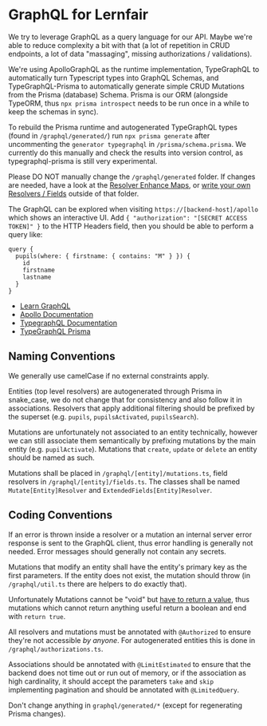 # GraphQL for Lernfair

We try to leverage GraphQL as a query language for our API. 
Maybe we're able to reduce complexity a bit with that (a lot of repetition in CRUD endpoints, a lot of data "massaging", missing authorizations / validations). 

We're using ApolloGraphQL as the runtime implementation, TypeGraphQL to automatically turn Typescript types into GraphQL Schemas, and TypeGraphQL-Prisma to automatically generate simple CRUD Mutations from the Prisma (database) Schema. Prisma is our ORM (alongside TypeORM, thus `npx prisma introspect` needs to be run once in a while to keep the schemas in sync). 

To rebuild the Prisma runtime and autogenerated TypeGraphQL types (found in `/graphql/generated/`) run `npx prisma generate` after uncommenting the `generator typegraphql` in `/prisma/schema.prisma`.
We currently do this manually and check the results into version control, as typegraphql-prisma is still very experimental.

Please DO NOT manually change the `/graphql/generated` folder. If changes are needed, have a look at the [Resolver Enhance Maps](https://prisma.typegraphql.com/docs/advanced/additional-decorators), or [write your own Resolvers / Fields](https://prisma.typegraphql.com/docs/advanced/custom-operations) outside of that folder. 

The GraphQL can be explored when visiting `https://[backend-host]/apollo` which shows an interactive UI. Add `{ "authorization": "[SECRET ACCESS TOKEN]" }` to the HTTP Headers field, then you should be able to perform a query like:

```gql
query {  
  pupils(where: { firstname: { contains: "M" } }) { 
  	id  
    firstname
    lastname
  } 
}
```

- [Learn GraphQL](https://graphql.org/learn/)
- [Apollo Documentation](https://www.apollographql.com/docs/apollo-server/)
- [TypegraphQL Documentation](https://typegraphql.com/docs/introduction.html)
- [TypeGraphQL Prisma](https://prisma.typegraphql.com/docs/)

## Naming Conventions

We generally use camelCase if no external constraints apply. 

Entities (top level resolvers) are autogenerated through Prisma in snake_case, we do not change that for consistency 
 and also follow it in associations. Resolvers that apply additional filtering should be prefixed by the superset (e.g. `pupils`, `pupilsActivated`, `pupilsSearch`).  

Mutations are unfortunately not associated to an entity technically, however we can still associate them semantically
 by prefixing mutations by the main entity (e.g. `pupilActivate`). 
Mutations that `create`, `update` or `delete` an entity should be named as such. 

Mutations shall be placed in `/graphql/[entity]/mutations.ts`, field resolvers in `/graphql/[entity]/fields.ts`. 
The classes shall be named `Mutate[Entity]Resolver` and `ExtendedFields[Entity]Resolver`. 
## Coding Conventions

If an error is thrown inside a resolver or a mutation an internal server error response is sent to the GraphQL client,
 thus error handling is generally not needed. Error messages should generally not contain any secrets. 

Mutations that modify an entity shall have the entity's primary key as the first parameters. 
If the entity does not exist, the mutation should throw (in `/graphql/util.ts` there are helpers to do exactly that).

Unfortunately Mutations cannot be "void" but [have to return a value](https://stackoverflow.com/questions/44737043/is-it-possible-to-not-return-any-data-when-using-a-graphql-mutation), 
 thus mutations which cannot return anything useful return a boolean and end with `return true`. 

All resolvers and mutations must be annotated with `@Authorized` to ensure they're not accessible _by anyone_. 
For autogenerated entities this is done in `/graphql/authorizations.ts`. 

Associations should be annotated with `@LimitEstimated` to ensure that the backend does not time out or run out of memory, 
 or if the association as high cardinality, it should accept the parameters `take` and `skip` implementing pagination and should be annotated with `@LimitedQuery`. 

 Don't change anything in `graphql/generated/*` (except for regenerating Prisma changes). 


